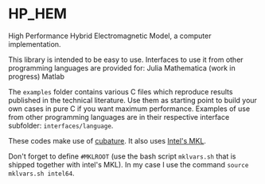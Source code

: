 # HP_HEM
High Performance Hybrid Electromagnetic Model, a computer implementation.

This library is intended to be easy to use. Interfaces to use it from other programming languages are provided for:
  Julia
  Mathematica (work in progress)
  Matlab

The `examples` folder contains various C files which reproduce results published in the technical literature. Use them as starting point to build your own cases in pure C if you want maximum performance. Examples of use from other programming languages are in their respective interface subfolder: `interfaces/language`.

These codes make use of [cubature](https://github.com/stevengj/cubature). It also uses [Intel's MKL](https://software.intel.com/en-us/mkl).

Don't forget to define `#MKLROOT` (use the bash script `mklvars.sh` that is shipped together with intel's MKL). In my case I use the command `source mklvars.sh intel64`.
